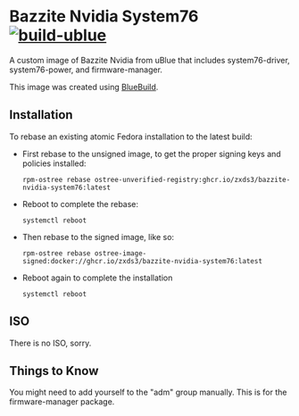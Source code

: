 # Bazzite Nvidia System76 &nbsp; [![build-ublue](https://github.com/blue-build/template/actions/workflows/build.yml/badge.svg)](https://github.com/ZxDs3/bazzite-nvidia-system76/actions/workflows/build.yml)

A custom image of Bazzite Nvidia from uBlue that includes system76-driver, system76-power, and firmware-manager.

This image was created using [BlueBuild](https://blue-build.org/).

## Installation

To rebase an existing atomic Fedora installation to the latest build:

- First rebase to the unsigned image, to get the proper signing keys and policies installed:
  ```
  rpm-ostree rebase ostree-unverified-registry:ghcr.io/zxds3/bazzite-nvidia-system76:latest
  ```
- Reboot to complete the rebase:
  ```
  systemctl reboot
  ```
- Then rebase to the signed image, like so:
  ```
  rpm-ostree rebase ostree-image-signed:docker://ghcr.io/zxds3/bazzite-nvidia-system76:latest
  ```
- Reboot again to complete the installation
  ```
  systemctl reboot
  ```

## ISO

There is no ISO, sorry.

## Things to Know

You might need to add yourself to the "adm" group manually. This is for the firmware-manager package.
